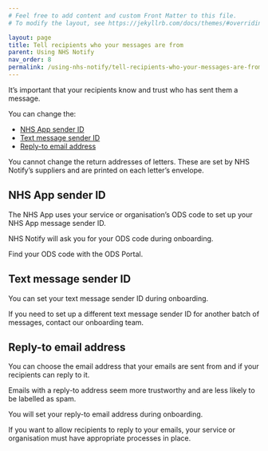```yaml
---
# Feel free to add content and custom Front Matter to this file.
# To modify the layout, see https://jekyllrb.com/docs/themes/#overriding-theme-defaults

layout: page
title: Tell recipients who your messages are from
parent: Using NHS Notify
nav_order: 8
permalink: /using-nhs-notify/tell-recipients-who-your-messages-are-from
---
```


It’s important that your recipients know and trust who has sent them a message.

You can change the:

- [NHS App sender ID](#nhs-app-sender-id)
- [Text message sender ID](#text-message-sender-id)
- [Reply-to email address](#reply-to-email-address)

You cannot change the return addresses of letters. These are set by NHS Notify’s suppliers and are printed on each letter’s envelope.

## NHS App sender ID

The NHS App uses your service or organisation’s ODS code to set up your NHS App message sender ID.

NHS Notify will ask you for your ODS code during onboarding.

Find your ODS code with the ODS Portal.

## Text message sender ID

You can set your text message sender ID during onboarding.

If you need to set up a different text message sender ID for another batch of messages, contact our onboarding team.

## Reply-to email address

You can choose the email address that your emails are sent from and if your recipients can reply to it.

Emails with a reply-to address seem more trustworthy and are less likely to be labelled as spam.

You will set your reply-to email address during onboarding.

If you want to allow recipients to reply to your emails, your service or organisation must have appropriate processes in place.
